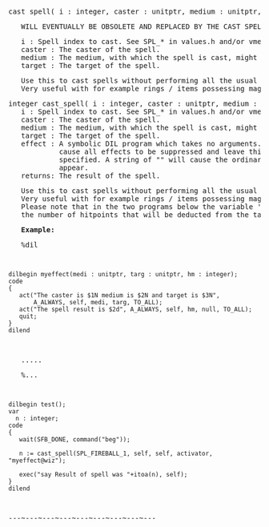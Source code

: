 <div class="mw-parser-output"><p><br />
<span id="bpcast_s"></span>
</p>
<pre>cast_spell( i&#160;: integer, caster&#160;: unitptr, medium&#160;: unitptr, target&#160;: unitptr )
</pre>
<pre>   WILL EVENTUALLY BE OBSOLETE AND REPLACED BY THE CAST_SPELL BELOW.
</pre>
<pre>   i&#160;: Spell index to cast. See SPL_* in values.h and/or vme.h.
   caster&#160;: The caster of the spell.
   medium&#160;: The medium, with which the spell is cast, might be caster.
   target&#160;: The target of the spell.
</pre>
<pre>   Use this to cast spells without performing all the usual mana stuff, etc.
   Very useful with for example rings / items possessing magical abilities.
</pre>
<pre>integer cast_spell( i&#160;: integer, caster&#160;: unitptr, medium&#160;: unitptr, target&#160;: unitptr, effect&#160;: string )
   i&#160;: Spell index to cast. See SPL_* in values.h and/or vme.h.
   caster&#160;: The caster of the spell.
   medium&#160;: The medium, with which the spell is cast, might be caster.
   target&#160;: The target of the spell.
   effect&#160;: A symbolic DIL program which takes no arguments. This will
            cause all effects to be suppressed and leave this to the program
            specified. A string of "" will cause the ordinary messages to
            appear.
   returns: The result of the spell.
</pre>
<pre>   Use this to cast spells without performing all the usual mana stuff, etc.
   Very useful with for example rings / items possessing magical abilities.
   Please note that in the two programs below the variable 'hm' represents
   the number of hitpoints that will be deducted from the target.
</pre>
<pre>   <b>Example:</b>
</pre>
<pre>   %dil
</pre>
<pre>

    dilbegin myeffect(medi : unitptr, targ : unitptr, hm : integer);
    code
    {
       act("The caster is $1N medium is $2N and target is $3N",
           A_ALWAYS, self, medi, targ, TO_ALL);
       act("The spell result is $2d", A_ALWAYS, self, hm, null, TO_ALL);
       quit;
    }
    dilend
</pre>
<pre>   .....
</pre>
<pre>   %...
</pre>
<pre>

    dilbegin test();
    var
      n : integer;
    code
    {
       wait(SFB_DONE, command("beg"));

       n := cast_spell(SPL_FIREBALL_1, self, self, activator, "myeffect@wiz");

       exec("say Result of spell was "+itoa(n), self);
    }
    dilend
</pre>
<pre>---~---~---~---~---~---~---~---~---
</pre></div>